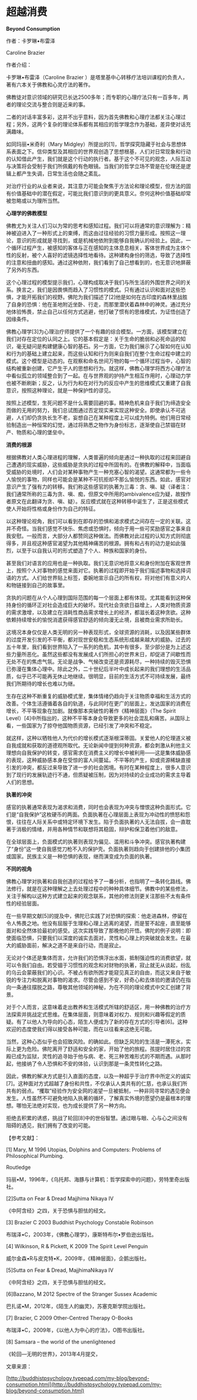 # 超越消费

**Beyond Consumption**

作者：卡罗琳•布雷泽

Caroline Brazier

作者介绍：

卡罗琳•布雷泽（Caroline Brazier ）是塔里基中心转移疗法培训课程的负责人，著有六本关于佛教和心灵疗法的著作。

佛教徒对意识领域的研究已长达2500多年；而专职的心理疗法只有一百多年，两者的理论交流与整合则是近来的事。

二者的对话丰富多彩，这并不出乎意料，因为首先佛教和心理疗法都关注心理过程；另外，这两个复杂的理论体系都有其相应的哲学理念作为基础，差异使对话充满趣味。

如同玛丽•米奇利（Mary Midgley）所提出的\[1\]，哲学探究隐藏于社会与思想体系表面之下。信仰类型及其相应的世界观创造了思想根基，人们对日常现象和行动的认知借此产生，我们就是这个行动的执行者。基于这个不可见的观念，人际互动与决策将会受制于我们所佩戴的有色眼镜。当我们的哲学立场不管是在伦理还是逻辑上都产生失调，日常生活也会随之紊乱。

对治疗行业的从业者来说，其注意力可能会聚焦于方法论和理论模型，但方法的固有价值基础中的潜在假定，可能比我们意识到的更具意义。奈何这种价值基础却常被忽略或以为理所当然。

**心理学的佛教模型**

佛教尤为关注人们习以为常的思考和感知过程。我们可以将通常的意识理解为：精神被迫进入了一种形式上的束缚，而这由过往经验的习惯力量形成。按照这一理论，意识的形成就是寻找到，或是机械地依附到能够自我确认的经验上。因此，一个循环过程产生，被感知的客体与正在感知的主体息息相关，客体世界成为主体个性的反射，被个人喜好的滤镜选择性地看待。这种建构身份的筛选，导致了选择性的注意和扭曲的感知。通过这种依附，我们看到了自己想看到的，也无意识地屏蔽了另外的东西。

这个心理过程的模型提示我们，心理构成取决于我们与所生活的外围世界之间的关系。换言之，我们是因畏惧而趋入了习惯性的模式。只有通过认识和面对这些恐惧，才能开拓我们的视野。佛陀为我们描述了\[2\]他是如何在古印度的森林里战胜了自身的恐惧：他在圣地附近坐卧、行走，而那里潜伏着森林中的神灵。通过充分地体验怖畏，禁止自己以任何方式逃避，他打破了惯有的思维模式，为证悟创造了因缘条件。

佛教心理学\[3\]为心理治疗师提供了一个有趣的综合模型。一方面，该模型建立在我们对存在定位的认同之上。它的基本假定是：关于生命的脆弱和必死命运的知识，毫无疑问是构建健康心智的基石。另一方面，它为我们展示了心智如何在认知和行为的基础上建立起来，而这些认知和行为则来自我们在整个生命过程中建立的模式。这个模型是动态的。在观察和命名世间万物的每一个循环过程当中，心智的结构被重新创建，它产生于人的思想和行为。就这样，佛教心理学将西方心理疗法中看似孤立的领域整合到了一起。在与世界观的护持产生相互作用时，心理动力学也被不断刷新；反之，认为行为和在对行为的反应中产生的思维模式又重建了自我意识，按照这种理论，就是一种保护性的谬见。

按照上述模型，生死问题不是什么需要回避的事。精神危机来自于我们为缔造安全而做的无用的努力，我们总试图通过否定现实来实现这种安全。即使承认不可逃避，人们却仍贪执长生不老，妄想自己在某种程度上可以成为特例。他们用日常经验制造出一种恒常的幻觉，通过将熟悉之物作为身份标志，逐渐使自己禁锢在财产、物质和心理的堡垒中。

**消费的根源**

根据佛教对人类心理进程的理解，人类普遍的倾向是通过一种执取的过程来回避自己遭遇的现实威胁，这些威胁是贪执的过程中所固有的。在佛教的解释中，当面临受威胁的处境时，人们会对某种事物产生一种充塞心智的渴望。这通常都为一些令人愉悦的事物，同样也可能会是某种不可抗拒却不那么愉悦的东西。如此，感官对意识产生了强有力的转移。我们称这些感官的执著为三毒：贪、嗔、疑（译者注：我们通常所称的三毒为贪、嗔、痴，但原文中所用的ambivalence应为疑，故按作者原文在此翻译为贪、嗔、疑）。反应模式就在这种转移中诞生了，正是这些模式使人开始将性格或身份作为自己的特征。

以这种理论视角，我们可以看到在即存的恐惧和渴求模式之间存在一定的关联。这并不奇怪。当我们感觉不快乐、焦虑或恐惧时，倾向于用一些可奖励感官之事来自我安慰。一般而言，大部分人都赞同这种做法。而佛教对此过程的认知方式则彻底得多，并且视这种感官渴望为其他精神痛苦的根源。拥有和占有的动力是如此强烈，以至于以自我认可的形式塑造了个人、种族和国家的身份。

甚至我们对语言的应用也是一种执取。我们无意识地将意义和身份附加在客观世界上，按照个人对事物的感觉来面对它。执著的过程即开始于我们描述事物和选择词语的方式。人们给世界贴上标签，委婉地宣示自己的所有权，将对他们有意义的人和物链接到自己的故事里。

贪执的问题在从个人心理到国际范围的每一个层面上都有体现。尤其能看到这种保持身份的循环正对社会造成巨大的破坏。现代社会贪欲日益增上，人类对物质资源的需求激增，以及建立在消耗性商品需求增长上的经济，都滋长着这种贪欲。这种依赖持续增长的愉悦消遣获得感官舒适的倾向漫无止境，且被商业需求所助长。

这境况本身仅仅是人类无明的另一种表现形式，全球资源的消耗，以及因某些群体的过度开发引发的不平衡，都对现世安稳和生态系统形成越来越大的威胁。过去的五十年里，我们看到世界陷入了一系列的危机，其中有很多，至少部分是为上述这些力量所恶化。虽然这些都没有发展成人们所担心的世界末日，却促进了间歇性而无处不在的焦虑气氛。无论是战争、气候改变还是资源耗尽，一种持续的毁灭恐惧已弥漫在集体心理中。除此之外，二十世纪后半叶中成长起来的我们理想的生活品质，似乎已不可能再无休止地继续。很明显，目前的生活方式不可持续发展，最终我们所期待的增长也难以为继。

生存在这种不断重复的威胁模式里，集体情绪仍趋向于关注物质幸福和生活方式的改善。个体生活遵循着各自的轨道，与此同时在更广的层面上，发达国家的消费在增长，不平等现象在加剧。就像那本突破性的著作《精神层面》（The Spirit Level）\[4\]中所指出的，这种不平等本身会导致更多的社会混乱和痛苦。从国际上看，一些国家为了掠夺他国物质资源，已经引发了冲突和不稳定。

就这样，这种以牺牲他人为代价的增长模式逐渐根深蒂固。关爱他人的伦理道义被自我成就和获取的道德观所取代。无论新闻中提到何种资源，都会刺激从利他主义理想向自我保护的转变，感官需求在消费主义的增长中被利用——这是集体威胁感的表现，这种威胁感本身在受惊的富人间蔓延。不平等的产生，抑或资源稀缺直接引发的冲突，都反过来导致了进一步的社会困境。有时在某种程度上，很多人意识到了现行的发展轨迹行不通，但质疑被压制，因为对持续的企业成功的需求主导着人们的思想。

**执著的冲突**

感官的执著通常表现为渴求和消费，同时也会表现为冲突与憎恨这种负面形式。它们是“自我保护”这枚硬币的两面。负面执著在心理层面上表现为冲动性的愤怒和怨恨，往往在人际关系中或特定环境下发生。陷于负面执著的人无法自拔，会一直耽著于消极的情绪，并用各种情节和联想将其稳固，辩护和保卫着他们的敌意。

在全球层面上，负面模式的执著则表现为偏见、滥用和斗争冲突。感官执著构建了“身份”这一使自我感觉刀枪不入的保护壳。负面执著则趋向于创建排他的小集团或国家。民族主义是一种恐惧的表现，继而演变成为负面的执著。

**不同的视角**

佛教心理学对执著和自我创造的过程给予了一番分析，也指明了一条转化路线。佛法修行，就是在这种理解之上去处理过程中的种种具体细节。佛教中的某些修法，关注于解构以这种方式建立起来的观念联系，其他的修法则更关注那些不太有条件性的经验层面。

在一些早期文献\[5\]的提及中，佛陀已实践了对恐惧的探索：他走进森林，停留在令人怖畏之地。他没有屈服于生理和心理上逃离的渴望，而是誓不起座，直至能够面对和全然体验最初的感受。这次实践导致了那晚他的开悟。佛陀的例子说明：即使面临恐惧，只要我们以深度的诚实去面对，灵性和心理上的突破就会发生。在最大的威胁面前，解决之道不是来自行动，而是寂止。

无论对个体还是集体而言，允许我们的恐惧浮出水面，抵制强迫性的消费欲望，就可以令我们自由。若受锢于习惯性的观念和对财物的执著，寂止就无从谈起，纷乱的乌云会蒙蔽我们的心识。不被占有欲所困才能窥见真正的自由，而这又来自于敏锐的专注力和脱离对事物的渴求。尽管会感到不安，好奇心和去体验的邀请仍在指向一条通往摆脱之路，尊敬其他领域的神秘，为在不同的理论模式中交汇创建了背景。

对于个人而言，这意味着走出教养和生活模式所辖的舒适区，用一种佛教的治疗方法探索并挑战定式思维。在集体层面，则意味着对权力、规则和兴趣等假定的质疑。有了以他人为导向的心态，陌生人便成为了新的存在方式的引导者\[6\]。这种欢迎的态度使我们得以接受各种可能，而在以往看来这绝无可能。

当然，这种心态似乎也会招致风险。的确如此。但缺乏风险的生活是一潭死水，实际上更为危险。佛陀离开了舒适和安全的家，开始了他的旅程。孩提时居住过的宫殿已成为监狱，灵性的追寻始于他与病、老、死三种苦难形式的不期而遇。从那时起，他接纳了令人恐惧和不安的体验，认识到那是一条灵性转化之路。

因此，佛教的解决方式是引入直面的态度，以及一种超乎于治疗界中所定义的诚实\[7\]。这种面对方式超越了身份和共性，不仅承认人类共有的仁慈，也承认我们所共有的弱点。“攫取”经验作为安全网的渴望一旦被抵制，一种非同寻常的遇见便会发生。人性虽然不可避免地陷入执著的循环，了解真实外境的愿望仍是最根本的理想。哪怕无法绝对实现，也为成长提供了另一种方向。

拒绝去积累的诱惑，挑战了轮回\[8\]中的世俗智慧。通过眼与眼、心与心之间没有阻碍的遇见，我们拥有了改变的可能。

【参考文献】：

\[1\] Mary, M 1996 Utopias, Dolphins and Computers: Problems of Philosophical Plumbing.

Routledge

玛丽•M，1996年，《乌托邦、海豚与计算机：哲学探索中的问题》，劳特里奇出版社。

\[2\]Sutta on Fear & Dread Majjhima Nikaya IV

《中阿含经》之四，关于恐惧与胆怯的经文。

\[3\] Brazier C 2003 Buddhist Psychology Constable Robinson

布瑞泽•C，2003年，《佛教心理学》，康斯特布尔•罗伯逊出版社。

\[4\] Wilkinson, R & Pickett, K 2009 The Spirit Level Penguin

威尔金森•R与皮克特•K，2009年，《精神层面》，企鹅出版社。

\[5\]Sutta on Fear & Dread, MajjhimaNikaya IV

《中阿含经》之四，关于恐惧与胆怯的经文。

\[6\]Bazzano, M 2012 Spectre of the Stranger Sussex Academic

巴扎诺•M，2012年，《陌生人的幽灵》，苏塞克斯学院出版社。

\[7\] Brazier, C 2009 Other-Centred Therapy O-Books

布瑞泽•C，2009年，《以他人为中心的疗法》，O图书出版社。

\[8\] Samsara – the world of the unenlightened

《轮回—无明的世界》，2013年4月提交，

文章来源：

[http://buddhistpsychology.typepad.com/my-blog/beyond-consumption.html](http://buddhistpsychology.typepad.com/my-blog/beyond-consumption.html)

